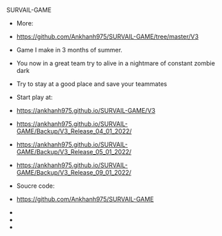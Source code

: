 
SURVAIL-GAME
- More: 
- https://github.com/Ankhanh975/SURVAIL-GAME/tree/master/V3

- Game I make in 3 months of summer.
- You now in a great team try to alive in a nightmare of constant zombie dark
- Try to stay at a good place and save your teammates

- Start play at:
- https://ankhanh975.github.io/SURVAIL-GAME/V3

- https://ankhanh975.github.io/SURVAIL-GAME/Backup/V3_Release_04_01_2022/
- https://ankhanh975.github.io/SURVAIL-GAME/Backup/V3_Release_05_01_2022/
- https://ankhanh975.github.io/SURVAIL-GAME/Backup/V3_Release_09_01_2022/


- Soucre code: 
- https://github.com/Ankhanh975/SURVAIL-GAME

- 
- 
- <!-- - https://github.com/Prozi/detect-collisions -->
